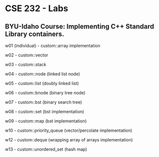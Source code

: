 # CSE 232 - Labs
## BYU-Idaho Course: Implementing C++ Standard Library containers.

w01 (individual) - custom::array implementation

w02 - custom::vector

w03 - custom::stack

w04 - custom::node (linked list node)

w05 - custom::list (doubly linked list)

w06 - custom::bnode (binary tree node)

w07 - custom::bst (binary search tree)

w08 - custom::set (bst implementation)

w09 - custom::map (bst implementation)

w10 - custom::priority_queue (vector/percolate implementation)

w12 - custom::deque (wrapping array of arrays implementation)

w13 - custom::unordered_set (hash map)
